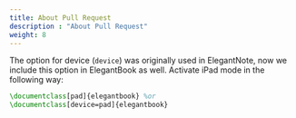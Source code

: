 ```yaml
---
title: About Pull Request
description : "About Pull Request"
weight: 8
---
```


The option for device (`device`) was originally used in ElegantNote, now we include this option in ElegantBook as well. Activate iPad mode in the following way:

```tex
\documentclass[pad]{elegantbook} %or
\documentclass[device=pad]{elegantbook}
```





